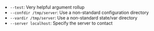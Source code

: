 * `--test`: Very helpful argument rollup
* `--confdir /tmp/server`: Use a non-standard configuration directory
* `--vardir /tmp/server`: Use a non-standard state/var directory
* `--server localhost`: Specify the server to contact
